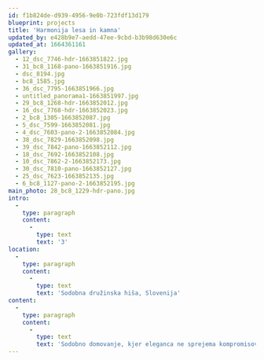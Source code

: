 ```yaml
---
id: f1b824de-d939-4956-9e0b-723fdf13d179
blueprint: projects
title: 'Harmonija lesa in kamna'
updated_by: e428b9e7-aedd-47ee-9cbd-b3b98d630e6c
updated_at: 1664361161
gallery:
  - 12_dsc_7746-hdr-1663851822.jpg
  - 31_bc8_1168-pano-1663851916.jpg
  - dsc_8194.jpg
  - bc8_1585.jpg
  - 36_dsc_7795-1663851966.jpg
  - untitled_panorama1-1663851997.jpg
  - 29_bc8_1268-hdr-1663852012.jpg
  - 16_dsc_7768-hdr-1663852023.jpg
  - 2_bc8_1305-1663852087.jpg
  - 5_dsc_7599-1663852081.jpg
  - 4_dsc_7603-pano-2-1663852084.jpg
  - 38_dsc_7829-1663852098.jpg
  - 39_dsc_7842-pano-1663852112.jpg
  - 18_dsc_7692-1663852108.jpg
  - 10_dsc_7862-2-1663852173.jpg
  - 30_dsc_7810-pano-1663852127.jpg
  - 25_dsc_7623-1663852135.jpg
  - 6_bc8_1127-pano-2-1663852195.jpg
main_photo: 28_bc8_1229-hdr-pano.jpg
intro:
  -
    type: paragraph
    content:
      -
        type: text
        text: '3'
location:
  -
    type: paragraph
    content:
      -
        type: text
        text: 'Sodobna družinska hiša, Slovenija'
content:
  -
    type: paragraph
    content:
      -
        type: text
        text: 'Sodobno domovanje, kjer eleganca ne sprejema kompromisov. Premišljeni detajli in izbrani materiali v kamnu, lesu in kovini, so ključnega pomena za njegov edinstven karakter in z njim trajen navdih za stanovalce.'
---
```

